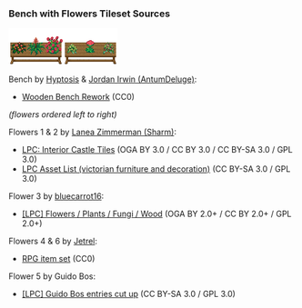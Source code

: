 ### Bench with Flowers Tileset Sources

![Preview1](PNG/32x32/bench_with_flowers-001.png)![Preview2](PNG/32x32/bench_with_flowers-002.png)

Bench by [Hyptosis](https://opengameart.org/user/2937) & [Jordan Irwin (AntumDeluge)](https://opengameart.org/user/5625):
- [Wooden Bench Rework](https://opengameart.org/node/79117) (CC0)

*(flowers ordered left to right)*

Flowers 1 & 2 by [Lanea Zimmerman (Sharm)](https://opengameart.org/user/1727):
- [LPC: Interior Castle Tiles](https://opengameart.org/node/17021) (OGA BY 3.0 / CC BY 3.0 / CC BY-SA 3.0 / GPL 3.0)
- [LPC Asset List (victorian furniture and decoration)](http://lpc.opengameart.org/static/lpc-style-guide/assets.html#building-indoors) (CC BY-SA 3.0 / GPL 3.0)

Flower 3 by [bluecarrot16](https://opengameart.org/user/18016):
- [[LPC] Flowers / Plants / Fungi / Wood](https://opengameart.org/node/80124) (OGA BY 2.0+ / CC BY 2.0+ / GPL 2.0+)

Flowers 4 & 6 by [Jetrel](https://opengameart.org/user/402):
- [RPG item set](https://opengameart.org/node/4531) (CC0)

Flower 5 by Guido Bos:
- [[LPC] Guido Bos entries cut up](https://opengameart.org/node/11319) (CC BY-SA 3.0 / GPL 3.0)
